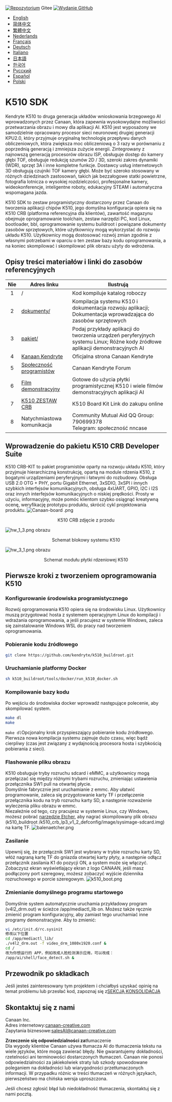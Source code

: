[![Repozytorium](https://img.shields.io/badge/gitee-repository-blue?logo=gitee&style=plastic)](https://gitee.com/kendryte/k510_buildroot)
 Gitee [![Wydanie GitHub](https://img.shields.io/github/v/release/kendryte/k510_buildroot?color=brightgreen&display_name=tag&logo=github&style=plastic)](https://github.com/kendryte/k510_buildroot/releases)

* [English](../README.md)
* [简体中文](README.zh-Hans.md)
* [繁體中文](README.zh-Hant.md)
* [Nederlands](README.nl.md)
* [Français](README.fr.md)
* [Deutsch](README.de.md)
* [Italiano](README.it.md)
* [日本語](README.ja.md)
* [한국어](README.ko.md)
* [Русский](README.ru.md)
* [Español](README.es.md)
* [Polski](README.pl.md)

# K510 SDK

Kendryte K510 to druga generacja układów wnioskowania brzegowego AI wprowadzonych przez Canaan, która zapewnia wysokowydajne możliwości przetwarzania obrazu i mowy dla aplikacji AI. K510 jest wyposażony we samodzielnie opracowany procesor sieci neuronowej drugiej generacji KPU2.0, który przyjmuje oryginalną technologię przepływu danych obliczeniowych, która zwiększa moc obliczeniową o 3 razy w porównaniu z poprzednią generacją i zmniejsza zużycie energii. Zintegrowany z najnowszą generacją procesorów obrazu ISP, obsługuje dostęp do kamery głębi TOF, obsługuje redukcję szumów 2D / 3D, szeroki zakres dynamiki (WDR), sprzęt 3A i inne kompletne funkcje. Dostawcy usług internetowych 3D obsługują czujniki TOF kamery głębi. Może być szeroko stosowany w różnych dziedzinach zastosowań, takich jak bezzałogowe statki powietrzne, fotografia lotnicza o wysokiej rozdzielczości, profesjonalne kamery, wideokonferencje, inteligentne roboty, edukacyjny STEAM i automatyczna wspomagana jazda.

K510 SDK to zestaw programistyczny dostarczony przez Canaan do tworzenia aplikacji chipów K510, jego domyślna konfiguracja opiera się na K510 CRB (platforma referencyjna dla klientów), zawartość magazynu obejmuje oprogramowanie toolchain, zestaw narzędzi PC, kod Linux, bootloader, bbl, oprogramowanie systemu buildroot i powiązane dokumenty zasobów sprzętowych, które użytkownicy mogą wykorzystać do rozwoju układu K510. Użytkownicy mogą dostosować rozwój zmian zgodnie z własnymi potrzebami w oparciu o ten zestaw bazy kodu oprogramowania, a na koniec skompilować i skompilować plik obrazu użyty do wdrożenia.

## Opisy treści materiałów i linki do zasobów referencyjnych

| Nie | Adres linku | Ilustrują  |
| :----: | ---- |  ------------------------------------------------------------ |
|1| / | Kod kompiluje katalog roboczy |
|2|[dokumenty/](https://github.com/kendryte/k510_docs)| Kompilacja systemu K510 i dokumentacja rozwoju aplikacji; Dokumentacja wprowadzająca do zasobów sprzętowych
|3|[pakiet/](/package/)| Podaj przykłady aplikacji do tworzenia urządzeń peryferyjnych systemu Linux; Różne kody źródłowe aplikacji demonstracyjnych AI  |
|4|[Kanaan Kendryte](https://canaan-creative.com/product/勘智k510)|Oficjalna strona Canaan Kendryte|
|5|[Społeczność programistów](https://canaan-creative.com/developer)|Canaan Kendryte Forum
|6|[Film demonstracyjny](https://space.bilibili.com/677429436)|Gotowe do użycia płytki programistycznej K510 i wiele filmów demonstracyjnych aplikacji AI|
|7|[K510 ZESTAW CRB](https://item.taobao.com/item.htm?spm=a230r.1.14.1.22714815bDh5ei&id=673510674381&ns=1&abbucket=0&mt=)|K510 Board Kit Link do zakupu online|
|8|Natychmiastowa komunikacja|  Community Mutual Aid QQ Group: 790699378</br>Telegram: społeczność nncase |

## Wprowadzenie do pakietu K510 CRB Developer Suite

K510 CRB-KIT to pakiet programistów oparty na rozwoju układu K510, który przyjmuje hierarchiczną konstrukcję, opartą na module rdzenia K510, z bogatymi urządzeniami peryferyjnymi i łatwymi do rozbudowy. Obsługa USB 2.0 OTG + PHY, portu Gigabit Ethernet, 3xSDIO, 3xSPI i innych szybkich interfejsów komunikacyjnych, obsługa 4xUART, GPIO, I2C i I2S oraz innych interfejsów komunikacyjnych o niskiej prędkości. Prosty w użyciu, informacyjny, może pomóc klientom szybko osiągnąć kreatywną ocenę, weryfikację prototypu produktu, skrócić cykl projektowania produktu.
![Canaan-board .png](https://github.com/kendryte/k510_docs/raw/v1.5/zh/images/hw_crb_v1_2/canaan-board.png)
<center>K510 CRB zdjęcie z przodu </center>

![hw_1_3.png](https://github.com/kendryte/k510_docs/raw/v1.5/zh/images/hw_crb_v1_2/image-hw_1_3.png)
 obrazu <center>Schemat blokowy systemu K510</center>  

![hw_3_1.png](https://github.com/kendryte/k510_docs/raw/v1.5/zh/images/hw_crb_v1_2/image-hw_3_1.png)
 obrazu <center>Schemat modułu płytki rdzeniowej K510</center>  

## Pierwsze kroki z tworzeniem oprogramowania K510

### Konfigurowanie środowiska programistycznego

Rozwój oprogramowania K510 opiera się na środowisku Linux. Użytkownicy muszą przygotować hosta z systemem operacyjnym Linux do kompilacji i wdrażania oprogramowania, a jeśli pracujesz w systemie Windows, zaleca się zainstalowanie Windows WSL do pracy nad tworzeniem oprogramowania.

### Pobieranie kodu źródłowego

```sh
git clone https://github.com/kendryte/k510_buildroot.git
```

### Uruchamianie platformy Docker

```sh
sh k510_buildroot/tools/docker/run_k510_docker.sh
```

### Kompilowanie bazy kodu

Po wejściu do środowiska docker wprowadź następujące polecenie, aby skompilować system.

```sh
make dl
make
```

`make dl`Opcjonalny krok przyspieszający pobieranie kodu źródłowego.
Pierwsza nowa kompilacja systemu zajmuje dużo czasu, więc bądź cierpliwy (czas jest związany z wydajnością procesora hosta i szybkością pobierania z sieci).

### Flashowanie pliku obrazu

K510 obsługuje tryby rozruchu sdcard i eMMC, a użytkownicy mogą przełączać się między różnymi trybami rozruchu, zmieniając ustawienia przełącznika SW1 pull na otwartej płycie.  
Domyślnie fabrycznie jest uruchamianie z emmc. Aby ułatwić programowanie, zaleca się przygotowanie karty TF i przełączenie przełącznika kodu na tryb rozruchu karty SD, a następnie rozważenie wyleczenia pliku obrazu w emmc.  
Niezależnie od tego, czy pracujesz w systemie Linux, czy Windows, możesz pobrać [narzędzie Etcher](https://www.balena.io/etcher/), aby nagrać skompilowany plik obrazu (k510_buildroot /k510_crb_lp3_v1_2_defconfig/image/sysimage-sdcard.img) na kartę TF.
![balenaetcher.png](https://github.com/kendryte/k510_docs/raw/v1.5/zh/images/quick_start/balenaetcher.png)

### Zasilanie

Upewnij się, że przełącznik SW1 jest wybrany w trybie rozruchu karty SD, włóż nagraną kartę TF do gniazda otwartej karty płyty, a następnie odłącz przełącznik zasilania K1 do pozycji ON, a system może się włączyć. Zobaczysz ekran wyświetlający ekran z logo CANAAN, jeśli masz podłączony port szeregowy, możesz zobaczyć wyjście dziennika rozruchowego w porcie szeregowym.
![k510_boot.png](https://github.com/kendryte/k510_docs/raw/v1.5/zh/images/quick_start/k510_boot.png)

### Zmienianie domyślnego programu startowego

Domyślnie system automatycznie uruchamia przykładowy program (v4l2_drm.out) w ścieżce /app/mediactl_lib on. Możesz także ręcznie zmienić program konfiguracyjny, aby zamiast tego uruchamiać inne programy demonstracyjne. Aby to zmienić:

```sh
vi /etc/init.d/rc.sysinit
修改以下位置
cd /app/mediactl_lib/
./v4l2_drm.out -f video_drm_1080x1920.conf &
cd /
改为你想运行的 APP，例如改成人脸检测演示应用，可以改成：
/app/ai/shell/face_detect.sh &
```

## Przewodnik po składkach

Jeśli jesteś zainteresowany tym projektem i chciałbyś uzyskać opinię na temat problemu lub przesłać kod, zapoznaj się z[SEKCJĄ KONSOLIDACJA](.github/CONTRIBUTING.md)

## Skontaktuj się z nami

Canaan Inc.  
Adres internetowy:[canaan-creative.com](https://canaan-creative.com)  
Zapytania biznesowe:[salesAI@canaan-creative.com](mailto:salesAI@canaan-creative.com)

**Zrzeczenie się odpowiedzialności za**tłumaczenie  
Dla wygody klientów Canaan używa tłumacza AI do tłumaczenia tekstu na wiele języków, które mogą zawierać błędy. Nie gwarantujemy dokładności, rzetelności ani terminowości dostarczonych tłumaczeń. Canaan nie ponosi odpowiedzialności za jakiekolwiek straty lub szkody spowodowane poleganiem na dokładności lub wiarygodności przetłumaczonych informacji. W przypadku różnic w treści tłumaczeń w różnych językach, pierwszeństwo ma chińska wersja uproszczona.

Jeśli chcesz zgłosić błąd lub niedokładność tłumaczenia, skontaktuj się z nami pocztą.
